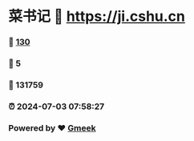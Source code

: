 # 菜书记 :link: https://ji.cshu.cn 
### :page_facing_up: [130](https://ji.cshu.cn/tag.html) 
### :speech_balloon: 5 
### :hibiscus: 131759 
### :alarm_clock: 2024-07-03 07:58:27 
### Powered by :heart: [Gmeek](https://github.com/Meekdai/Gmeek)
